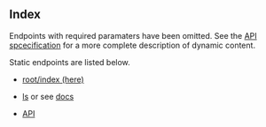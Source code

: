 ## Index 

Endpoints with required paramaters have been omitted. See the [API spcecification](/API)
for a more complete description of dynamic content. 
    

Static endpoints are listed below.

* [root/index (here)](/)

* [ls](/ls) or see [docs](/API#ls)

* [API](/API)


